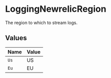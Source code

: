 # LoggingNewrelicRegion

The region to which to stream logs.


## Values

| Name  | Value |
| ----- | ----- |
| `Us`  | US    |
| `Eu`  | EU    |